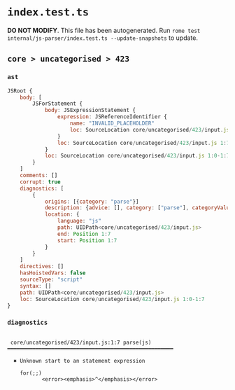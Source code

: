 # `index.test.ts`

**DO NOT MODIFY**. This file has been autogenerated. Run `rome test internal/js-parser/index.test.ts --update-snapshots` to update.

## `core > uncategorised > 423`

### `ast`

```javascript
JSRoot {
	body: [
		JSForStatement {
			body: JSExpressionStatement {
				expression: JSReferenceIdentifier {
					name: "INVALID_PLACEHOLDER"
					loc: SourceLocation core/uncategorised/423/input.js 1:7-1:7
				}
				loc: SourceLocation core/uncategorised/423/input.js 1:7-1:7
			}
			loc: SourceLocation core/uncategorised/423/input.js 1:0-1:7
		}
	]
	comments: []
	corrupt: true
	diagnostics: [
		{
			origins: [{category: "parse"}]
			description: {advice: [], category: ["parse"], categoryValue: "js", message: [RAW_MARKUP {value: "Unknown start to an "}, "statement expression"]}
			location: {
				language: "js"
				path: UIDPath<core/uncategorised/423/input.js>
				end: Position 1:7
				start: Position 1:7
			}
		}
	]
	directives: []
	hasHoistedVars: false
	sourceType: "script"
	syntax: []
	path: UIDPath<core/uncategorised/423/input.js>
	loc: SourceLocation core/uncategorised/423/input.js 1:0-1:7
}
```

### `diagnostics`

```

 core/uncategorised/423/input.js:1:7 parse(js) ━━━━━━━━━━━━━━━━━━━━━━━━━━━━━━━━━━━━━━━━━━━━━━━━━━━━━

  ✖ Unknown start to an statement expression

    for(;;)
           <error><emphasis>^</emphasis></error>


```
